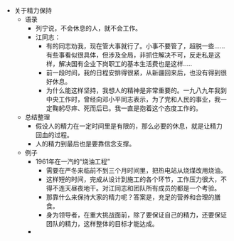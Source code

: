 - 关于精力保持
	- 语录
		- 列宁说，不会休息的人，就不会工作。
		- 江同志：
			- 有的同志劝我，现在管大事就行了。小事不要管了，超脱一些……有些事看似很具体，但涉及全局，非抓住解决不可，反走私是这样，解决国有企业下岗职工的基本生活费也是这样…..
			- 前一段时间，我的日程安排得很紧，从新疆回来后，也没有得到很好休息。
			- 为什么能这样坚持，我想人的精神是非常重要的。一九八九年我到中央工作时，曾经向邓小平同志表示，为了党和人民的事业，我一定鞠躬尽瘁、死而后已。我一直是抱着这个态度工作的。
	- 总结整理
		- 假设人的精力在一定时间里是有限的，那么必要的休息，就是让精力回血的过程。
		- 人的精力到最后也是要靠信念支撑。
	- 例子
		- 1961年在一汽的“烧油工程”
			- 需要在严冬来临前不到三个月时间里，把热电站从烧煤改用烧油。
			- 这样短的时间，完成从设计到施工的各个环节，工作压力很大，不得不连天昼夜地干。对江同志和团队所有成员的都是一个考验。
			- 那靠什么来保持大家的精力呢？答案是，充足的营养和合理的膳食。
			- 身为领导者，在重大挑战面前，除了要保证自己的精力，还要保证团队的精力，这样整体的目标才能达成。
		-
